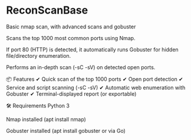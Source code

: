 # ReconScanBase
Basic nmap scan, with advanced scans and gobuster

Scans the top 1000 most common ports using Nmap.

If port 80 (HTTP) is detected, it automatically runs Gobuster for hidden file/directory enumeration.

Performs an in-depth scan (-sC -sV) on detected open ports.

📦 Features
✔ Quick scan of the top 1000 ports
✔ Open port detection
✔ Service and script scanning (-sC -sV)
✔ Automatic web enumeration with Gobuster
✔ Terminal-displayed report (or exportable)

🛠️ Requirements
Python 3

Nmap installed (apt install nmap)

Gobuster installed (apt install gobuster or via Go)
